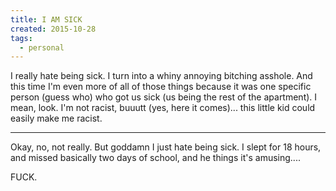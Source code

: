 ```yaml
---
title: I AM SICK
created: 2015-10-28
tags:
  - personal
---
```


I really hate being sick. I turn into a whiny annoying bitching asshole. And this time I'm even more of all of those things because it was one specific person (guess who) who got us sick (us being the rest of the apartment). I mean, look. I'm not racist, buuutt (yes, here it comes)... this little kid could easily make me racist.

----------

Okay, no, not really. But goddamn I just hate being sick. I slept for 18 hours, and missed basically two days of school, and he things it's amusing....

FUCK.
